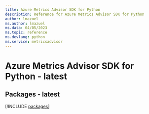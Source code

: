 ```yaml
---
title: Azure Metrics Advisor SDK for Python
description: Reference for Azure Metrics Advisor SDK for Python
author: lmazuel
ms.author: lmazuel
ms.data: 04/05/2023
ms.topic: reference
ms.devlang: python
ms.service: metricsadvisor
---
```

# Azure Metrics Advisor SDK for Python - latest
## Packages - latest
[!INCLUDE [packages](metrics-advisor-index.md)]